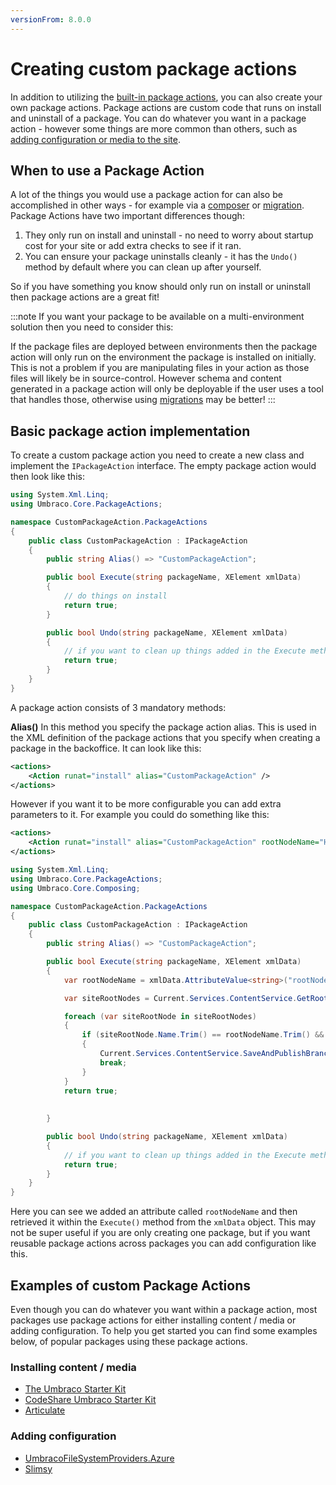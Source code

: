 ```yaml
---
versionFrom: 8.0.0
---
```


# Creating custom package actions

In addition to utilizing the [built-in package actions](index.md), you can also create your own package actions. Package actions are custom code that runs on install and uninstall of a package. You can do whatever you want in a package action - however some things are more common than others, such as [adding configuration or media to the site](#Examples-of-custom-Package-Actions).

## When to use a Package Action

A lot of the things you would use a package action for can also be accomplished in other ways - for example via a [composer](../../../Implementation/Composing/index.md) or [migration](../../Database/index.md). Package Actions have two important differences though:
1. They only run on install and uninstall - no need to worry about startup cost for your site or add extra checks to see if it ran.
1. You can ensure your package uninstalls cleanly - it has the `Undo()` method by default where you can clean up after yourself.

So if you have something you know should only run on install or uninstall then package actions are a great fit!

:::note
If you want your package to be available on a multi-environment solution then you need to consider this:

If the package files are deployed between environments then the package action will only run on the environment the package is installed on initially. This is not a problem if you are manipulating files in your action as those files will likely be in source-control. However schema and content generated in a package action will only be deployable if the user uses a tool that handles those, otherwise using [migrations](../../Database/index.md) may be better!
:::

## Basic package action implementation

To create a custom package action you need to create a new class and implement the `IPackageAction` interface. The empty package action would then look like this:

```cs
using System.Xml.Linq;
using Umbraco.Core.PackageActions;

namespace CustomPackageAction.PackageActions
{
    public class CustomPackageAction : IPackageAction
    {
        public string Alias() => "CustomPackageAction";

        public bool Execute(string packageName, XElement xmlData)
        {
            // do things on install
            return true;
        }

        public bool Undo(string packageName, XElement xmlData)
        {
            // if you want to clean up things added in the Execute method do it here
            return true;
        }
    }
}
```

A package action consists of 3 mandatory methods:

**Alias()** 
In this method you specify the package action alias. This is used in the XML definition of the package actions that you specify when creating a package in the backoffice.
It can look like this:

```xml
<actions>
    <Action runat="install" alias="CustomPackageAction" />
</actions>
```

However if you want it to be more configurable you can add extra parameters to it. For example you could do something like this:

```xml
<actions>
    <Action runat="install" alias="CustomPackageAction" rootNodeName="Home" />
</actions>
```

```cs
using System.Xml.Linq;
using Umbraco.Core.PackageActions;
using Umbraco.Core.Composing;

namespace CustomPackageAction.PackageActions
{
    public class CustomPackageAction : IPackageAction
    {
        public string Alias() => "CustomPackageAction";

        public bool Execute(string packageName, XElement xmlData)
        {
            var rootNodeName = xmlData.AttributeValue<string>("rootNodeName");

            var siteRootNodes = Current.Services.ContentService.GetRootContent();

            foreach (var siteRootNode in siteRootNodes)
            {
                if (siteRootNode.Name.Trim() == rootNodeName.Trim() && siteRootNode.ContentType != null)
                {
                    Current.Services.ContentService.SaveAndPublishBranch(siteRootNode, true);
                    break;
                }
            }
            return true;
        
            
        }

        public bool Undo(string packageName, XElement xmlData)
        {
            // if you want to clean up things added in the Execute method do it here
            return true;
        }
    }
}
```

Here you can see we added an attribute called `rootNodeName` and then retrieved it within the `Execute()` method from the `xmlData` object. This may not be super useful if you are only creating one package, but if you want reusable package actions across packages you can add configuration like this.

## Examples of custom Package Actions

Even though you can do whatever you want within a package action, most packages use package actions for either installing content / media or adding configuration. To help you get started you can find some examples below, of popular packages using these package actions.

### Installing content / media

- [The Umbraco Starter Kit](https://github.com/umbraco/The-Starter-Kit/blob/dev-v8/src/Umbraco.SampleSite/InstallPackageAction.cs)
- [CodeShare Umbraco Starter Kit](https://github.com/prjseal/CodeShare-Umbraco-Starter-Kit-for-v8/blob/master/src/CSUSK.Core/PackageActions/CreateMediaHandler.cs)
- [Articulate](https://github.com/Shazwazza/Articulate/blob/master/src/Articulate/Packaging/ArticulateInstallPackageAction.cs)


### Adding configuration

- [UmbracoFileSystemProviders.Azure](https://github.com/umbraco-community/UmbracoFileSystemProviders.Azure/blob/master-umbraco-version-8/src/UmbracoFileSystemProviders.Azure.Installer/PackageActions.cs)
- [Slimsy](https://github.com/Jeavon/Slimsy/blob/dev-v3/Slimsy/Packaging/PackageActions.cs)

